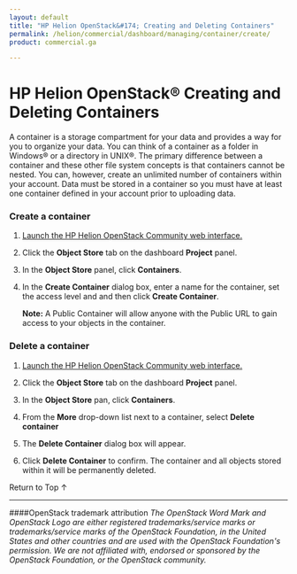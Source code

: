 ```yaml
---
layout: default
title: "HP Helion OpenStack&#174; Creating and Deleting Containers"
permalink: /helion/commercial/dashboard/managing/container/create/
product: commercial.ga

---
```

<!--UNDER REVISION-->

<script>

function PageRefresh {
onLoad="window.refresh"
}

PageRefresh();

</script>

<!--
<p style="font-size: small;"> <a href="/helion/commercial/ga1/install/">&#9664; PREV</a> | <a href="/helion/commercial/ga1/install-overview/">&#9650; UP</a> | <a href="/helion/commercial/ga1/">NEXT &#9654;</a> </p>
-->

# HP Helion OpenStack&#174; Creating and Deleting Containers

A container is a storage compartment for your data and provides a way for you to organize your data. You can think of a container as a folder in Windows&reg; or a directory in UNIX&reg;. The primary difference between a container and these other file system concepts is that containers cannot be nested. You can, however, create an unlimited number of containers within your account. Data must be stored in a container so you must have at least one container defined in your account prior to uploading data.</p>

### Create a container ###

1. <a href="/helion/community/dashboard/login/">Launch the HP Helion OpenStack Community web interface.</a></p>

2. Click the <strong>Object Store</strong> tab on the dashboard <strong>Project</strong> panel.</p>

3. In the <strong>Object Store</strong> panel, click <strong>Containers</strong>.</p>

4. In the <strong>Create Container</strong> dialog box, enter a name for the container, set the access level and and then click <strong>Create Container</strong>.</p>

	**Note:** A Public Container will allow anyone with the Public URL to gain access to your objects in the container.</p>

### Delete a container ###

1. <a href="/helion/community/dashboard/login/">Launch the HP Helion OpenStack Community web interface.</a></p>

2. Click the <strong>Object Store</strong> tab on the dashboard <strong>Project</strong> panel.</p>

3. In the <strong>Object Store</strong> pan, click <strong>Containers</strong>.</p>

4. From the <strong>More</strong> drop-down list next to a container, select <strong>Delete container</strong></p>

5. The <strong>Delete Container</strong> dialog box will appear. </p>

6. Click <strong>Delete Container</strong> to confirm. The container and all objects stored within it will be permanently deleted.  

<a href="#top" style="padding:14px 0px 14px 0px; text-decoration: none;"> Return to Top &#8593; </a>


----
####OpenStack trademark attribution
*The OpenStack Word Mark and OpenStack Logo are either registered trademarks/service marks or trademarks/service marks of the OpenStack Foundation, in the United States and other countries and are used with the OpenStack Foundation's permission. We are not affiliated with, endorsed or sponsored by the OpenStack Foundation, or the OpenStack community.*